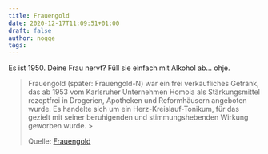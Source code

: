 ```yaml
---
title: Frauengold
date: 2020-12-17T11:09:51+01:00
draft: false
author: noqqe
tags:
---
```


Es ist 1950. Deine Frau nervt? Füll sie einfach mit Alkohol ab... ohje.

> Frauengold (später: Frauengold-N) war ein frei verkäufliches Getränk, das ab
> 1953 vom Karlsruher Unternehmen Homoia als Stärkungsmittel rezeptfrei in
> Drogerien, Apotheken und Reformhäusern angeboten wurde. Es handelte sich um
> ein Herz-Kreislauf-Tonikum, für das gezielt mit seiner beruhigenden und
> stimmungshebenden Wirkung geworben wurde. >
>
> Quelle: [Frauengold](https://de.wikipedia.org/wiki/Frauengold)
